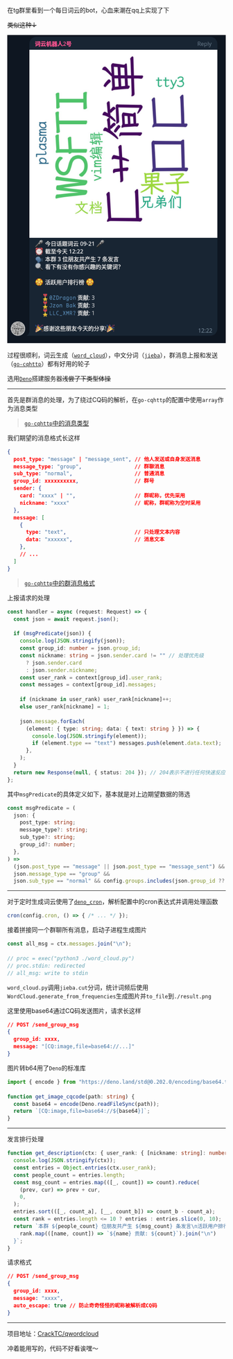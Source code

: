在tg群里看到一个每日词云的bot，心血来潮在qq上实现了下

~~类似这种↓~~

![wordcloud-0](img/wordcloud-0.png)

过程很顺利，词云生成（[`word_cloud`](https://github.com/amueller/word_cloud)），中文分词（[`jieba`](https://github.com/fxsjy/jieba)），群消息上报和发送（[`go-cqhttp`](https://github.com/Mrs4s/go-cqhttp)）都有好用的轮子

选用[`Deno`](https://deno.com)搭建服务器~~浅尝了下类型体操~~

---

首先是群消息的处理，为了绕过CQ码的解析，在`go-cqhttp`的配置中使用`array`作为消息类型

> [`go-cqhttp`中的消息类型](https://docs.go-cqhttp.org/reference/#%E6%B6%88%E6%81%AF)

我们期望的消息格式长这样

```json
{
  post_type: "message" | "message_sent", // 他人发送或自身发送消息
  message_type: "group",                 // 群聊消息
  sub_type: "normal",                    // 普通消息
  group_id: xxxxxxxxxx,                  // 群号
  sender: {
    card: "xxxx" | "",                   // 群昵称，优先采用
    nickname: "xxxx"                     // 昵称，群昵称为空时采用
  },
  message: [
    {
      type: "text",                      // 只处理文本内容
      data: "xxxxxx",                    // 消息文本
    },
    // ...
  ]
}
```

> [`go-cqhttp`中的群消息格式](https://docs.go-cqhttp.org/event/#%E7%BE%A4%E6%B6%88%E6%81%AF)

上报请求的处理

```typescript
const handler = async (request: Request) => {
  const json = await request.json();

  if (msgPredicate(json)) {
    console.log(JSON.stringify(json));
    const group_id: number = json.group_id;
    const nickname: string = json.sender.card != "" // 处理优先级
      ? json.sender.card
      : json.sender.nickname;
    const user_rank = context[group_id].user_rank;
    const messages = context[group_id].messages;

    if (nickname in user_rank) user_rank[nickname]++;
    else user_rank[nickname] = 1;

    json.message.forEach(
      (element: { type: string; data: { text: string } }) => {
        console.log(JSON.stringify(element));
        if (element.type == "text") messages.push(element.data.text);
      },
    );
  }
  return new Response(null, { status: 204 }); // 204表示不进行任何快速反应
};
```

其中`msgPredicate`的具体定义如下，基本就是对上边期望数据的筛选

```typescript
const msgPredicate = (
  json: {
    post_type: string;
    message_type?: string;
    sub_type?: string;
    group_id?: number;
  },
) =>
  (json.post_type == "message" || json.post_type == "message_sent") &&
  json.message_type == "group" &&
  json.sub_type == "normal" && config.groups.includes(json.group_id ?? 0);
```

---

对于定时生成词云使用了[`deno_cron`](https://github.com/rbrahul/deno_cron)，解析配置中的cron表达式并调用处理函数

```typescript
cron(config.cron, () => { /* ... */ });
```

接着拼接同一个群聊所有消息，启动子进程生成图片

```typescript
const all_msg = ctx.messages.join("\n");

// proc = exec("python3 ./word_cloud.py")
// proc.stdin: redirected
// all_msg: write to stdin
```

`word_cloud.py`调用`jieba.cut`分词，统计词频后使用`WordCloud.generate_from_frequencies`生成图片并`to_file`到`./result.png`

这里使用base64通过CQ码发送图片，请求长这样

```json
// POST /send_group_msg
{
  group_id: xxxx,
  message: "[CQ:image,file=base64://...]"
}
```

图片转b64用了`Deno`的标准库

```typescript
import { encode } from "https://deno.land/std@0.202.0/encoding/base64.ts";

function get_image_cqcode(path: string) {
  const base64 = encode(Deno.readFileSync(path));
  return `[CQ:image,file=base64://${base64}]`;
}
```

---

发言排行处理

```typescript
function get_description(ctx: { user_rank: { [nickname: string]: number } }) {
  console.log(JSON.stringify(ctx));
  const entries = Object.entries(ctx.user_rank);
  const people_count = entries.length;
  const msg_count = entries.map(([_, count]) => count).reduce(
    (prev, cur) => prev + cur,
    0,
  );
  entries.sort(([_, count_a], [__, count_b]) => count_b - count_a);
  const rank = entries.length <= 10 ? entries : entries.slice(0, 10);
  return `本群 ${people_count} 位朋友共产生 ${msg_count} 条发言\n活跃用户排行榜\n${
    rank.map(([name, count]) => `${name} 贡献: ${count}`).join("\n")
  }`;
}
```

请求格式

```json
// POST /send_group_msg
{
  group_id: xxxx,
  message: "xxxx",
  auto_escape: true // 防止奇奇怪怪的昵称被解析成CQ码
}
```

---

项目地址：[CrackTC/qwordcloud](https://github.com/CrackTC/qwordcloud)

冲着能用写的，代码不好看诶嘿～
